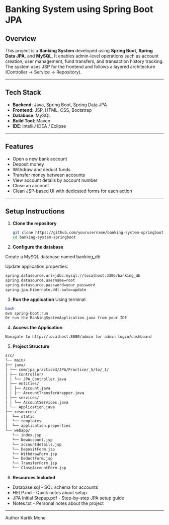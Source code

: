 # Banking System using Spring Boot JPA

## Overview

This project is a **Banking System** developed using **Spring Boot**, **Spring Data JPA**, and **MySQL**. It enables admin-level operations such as account creation, user management, fund transfers, and transaction history tracking. The system uses JSP for the frontend and follows a layered architecture (Controller → Service → Repository).

---

##  Tech Stack

- **Backend**: Java, Spring Boot, Spring Data JPA
- **Frontend**: JSP, HTML, CSS, Bootstrap
- **Database**: MySQL
- **Build Tool**: Maven
- **IDE**: IntelliJ IDEA / Eclipse

---

## Features

-  Open a new bank account
-  Deposit money
-  Withdraw and deduct funds
-  Transfer money between accounts
-  View account details by account number
-  Close an account
-  Clean JSP-based UI with dedicated forms for each action

---

## Setup Instructions

1. **Clone the repository**
   ```bash
   git clone https://github.com/yourusername/banking-system-springboot.git
   cd banking-system-springboot

2. **Configure the database**

Create a MySQL database named banking_db

Update application.properties:
```bash
spring.datasource.url=jdbc:mysql://localhost:3306/banking_db
spring.datasource.username=root
spring.datasource.password=your_password
spring.jpa.hibernate.ddl-auto=update
```
3. **Run the application**
Using terminal:
```bash
bash
mvn spring-boot:run
Or run the BankingSystemApplication.java from your IDE
```
4. **Access the Application**
```bash
Navigate to http://localhost:8080/admin for admin login/dashboard
```

5. **Project Structure**
```bash
src/
└── main/
├── java/
│ └── com/jpa_practice3/JPA/Practice/_5/to/_1/
│ ├── Controller/
│ │ └── JPA_Controller.java
│ ├── entities/
│ │ ├── Account.java
│ │ ├── AccountTransferWrapper.java
│ ├── services/
│ │ └── AccountServices.java
│ └── Application.java
├── resources/
│  └── static
│  └── templates
│  └── application.properties
└── webapp/ 
   └── index.jsp
   └── NewAccount.jsp
   └── accountdetails.jsp
   └── DepositForm.jsp
   └── WithdrawForm.jsp
   └── DeductForm.jsp
   └── TransferForm.jsp
   └── CloseAccountForm.jsp
```
6. **Resources Included**

- Database.sql - SQL schema for accounts
- HELP.md - Quick notes about setup
- JPA Initial Stepup.pdf - Step-by-step JPA setup guide
- Notes.txt - Personal notes about the project

---

Author
Kartik Mone

